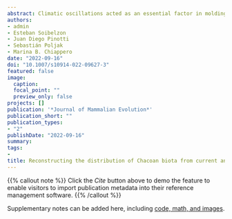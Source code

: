```yaml
---
abstract: Climatic oscillations acted as an essential factor in molding the distribution and composition of Neotropical biota. However, their effects on the South American Chaco are still poorly known. In this work, we present an updated collection of records of one of its flagship species, Tolypeutes matacus. We analyze the species' range dynamics in current and past scenarios to unveil the effects of past changes over the Chacoan biota. We construct three niches, one with current data (current niche), the other using Pleistocenic occurrence data and predictors from the Last Glacial Maximum (glacial niche), and the last one combining current and Pleistocene data to generate a multitemporal niche. Niches were projected to Current, Mid-Holocene, Last Glacial Maximum, and Last Interglacial scenarios. We obtain 398 records for the species, corresponding to current, historical, Holocene, and Pleistocene records. Current distribution occurs mainly in the currently Chaco region. For current niche reconstructions, suitable areas were smaller than those found nowadays, mainly during the Last Interglacial and Last Glacial Maximum. Holocene reconstruction recovers a distribution of suitable areas pretty similar to the present times. In contrast, glacial niche projection shows higher suitability values in the Pampean Region in all periods analyzed. Multitemporal niche projections showed similar results to those obtained from the current niche projections. Climatic oscillations seem to have significantly impacted the distribution of the species, generating retractions during past times and a period of range stability since the Holocene. Differences between niche projections suggest that Pampean populations may have evolved in different conditions than those from the Chacoan region.
authors:
- admin
- Esteban Soibelzon
- Juan Diego Pinotti
- Sebastián Poljak
- Marina B. Chiappero
date: "2022-09-16"
doi: "10.1007/s10914-022-09627-3"
featured: false
image: 
  caption: 
  focal_point: ""
  preview_only: false
projects: []
publication: '*Journal of Mammalian Evolution*'
publication_short: ""
publication_types:
- "2"
publishDate: "2022-09-16"
summary: 
tags:
-
title: Reconstructing the distribution of Chacoan biota from current and past evidence, the case of the southern three‑banded armadillo _Tolypeutes matacus_ (Desmarest, 1804)
---
```


{{% callout note %}}
Click the *Cite* button above to demo the feature to enable visitors to import publication metadata into their reference management software.
{{% /callout %}}

Supplementary notes can be added here, including [code, math, and images](https://wowchemy.com/docs/writing-markdown-latex/).
